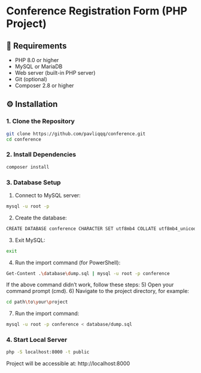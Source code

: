 # Conference Registration Form (PHP Project)

## 🧰 Requirements

- PHP 8.0 or higher
- MySQL or MariaDB
- Web server (built-in PHP server)
- Git (optional)
- Composer 2.8 or higher

## ⚙️ Installation

### 1. Clone the Repository

```bash
git clone https://github.com/pavliqqq/conference.git
cd conference
```

### 2. Install Dependencies

```bash
composer install
```

### 3. Database Setup

1) Connect to MySQL server:

```bash
mysql -u root -p
```

2) Create the database:

```bash
CREATE DATABASE conference CHARACTER SET utf8mb4 COLLATE utf8mb4_unicode_ci;
```

3) Exit MySQL:

```bash
exit
```

4) Run the import command (for PowerShell):

```bash
Get-Content .\database\dump.sql | mysql -u root -p conference
```

If the above command didn’t work, follow these steps:
5) Open your command prompt (cmd).
6) Navigate to the project directory, for example:

```bash
cd path\to\your\project
```

7) Run the import command:

```bash
mysql -u root -p conference < database/dump.sql
```

### 4. Start Local Server

```bash
php -S localhost:8000 -t public
```

Project will be accessible at:
http://localhost:8000